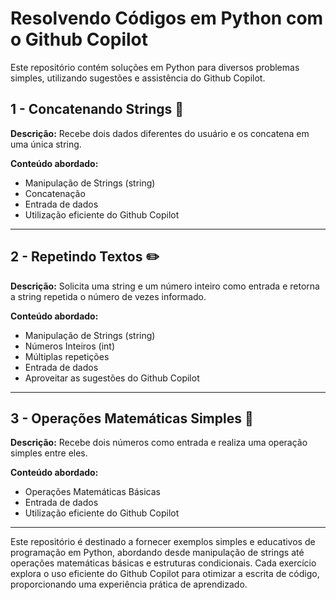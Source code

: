 # Resolvendo Códigos em Python com o Github Copilot

Este repositório contém soluções em Python para diversos problemas simples, utilizando sugestões e assistência do Github Copilot.

## 1 - Concatenando Strings 🧵

**Descrição:** Recebe dois dados diferentes do usuário e os concatena em uma única string.

**Conteúdo abordado:**
- Manipulação de Strings (string)
- Concatenação
- Entrada de dados
- Utilização eficiente do Github Copilot

---

## 2 - Repetindo Textos ✏️

**Descrição:** Solicita uma string e um número inteiro como entrada e retorna a string repetida o número de vezes informado.

**Conteúdo abordado:**
- Manipulação de Strings (string)
- Números Inteiros (int)
- Múltiplas repetições
- Entrada de dados
- Aproveitar as sugestões do Github Copilot

---

## 3 - Operações Matemáticas Simples 📐

**Descrição:** Recebe dois números como entrada e realiza uma operação simples entre eles.

**Conteúdo abordado:**
- Operações Matemáticas Básicas
- Entrada de dados
- Utilização eficiente do Github Copilot

---


Este repositório é destinado a fornecer exemplos simples e educativos de programação em Python, abordando desde manipulação de strings até operações matemáticas básicas e estruturas condicionais. Cada exercício explora o uso eficiente do Github Copilot para otimizar a escrita de código, proporcionando uma experiência prática de aprendizado.
